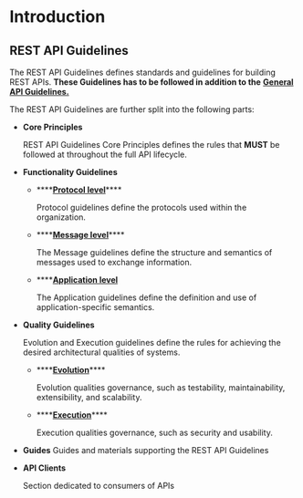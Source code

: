 # Introduction

## REST API Guidelines

The REST API Guidelines defines standards and guidelines for building REST APIs. **These Guidelines has to be followed in addition to the** [**General API Guidelines.**](../general-guidelines/general-guidelines.md)

The REST API Guidelines are further split into the following parts:

* **Core Principles**

  REST API Guidelines Core Principles defines the rules that **MUST** be followed at throughout the full API lifecycle.

* **Functionality Guidelines**
  * \*\*\*\*[**Protocol level**](protocol/)\*\*\*\*

    Protocol guidelines define the protocols used within the organization.

  * \*\*\*\*[**Message level**](message/)\*\*\*\*

    The Message guidelines define the structure and semantics of messages used to exchange information.

  * \*\*\*\*[**Application level**](application/)

    The Application guidelines define the definition and use of application-specific semantics.
* **Quality Guidelines**

  Evolution and Execution guidelines define the rules for achieving the desired architectural qualities of systems.

  * \*\*\*\*[**Evolution**](evolution/)\*\*\*\*

    Evolution qualities governance, such as testability, maintainability, extensibility, and scalability.

  * \*\*\*\*[**Execution**](execution/)\*\*\*\*

    Execution qualities governance, such as security and usability.

* **Guides** Guides and materials supporting the REST API Guidelines
* **API Clients**

  Section dedicated to consumers of APIs

